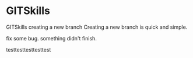 # GITSkills
GITSkills
creating a new branch
Creating a new branch is quick and simple.

fix some bug.
something didn't finish.

testtesttesttesttest
